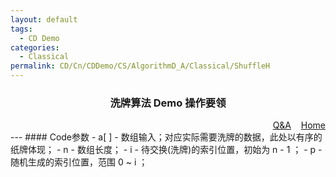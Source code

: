 ```yaml
---
layout: default
tags:
  - CD Demo
categories:
  - Classical
permalink: CD/Cn/CDDemo/CS/AlgorithmD_A/Classical/ShuffleH
---
```

### <center>洗牌算法 Demo 操作要领</center>
<div align="right">
	<a href="{{'/CD/Cn/CDDemo/CS/QandA.html'| relative_url }}" target="_blank">Q&amp;A</a>
    &nbsp;&nbsp;
	<a href="{{'/CD/Cn/' | relative_url }}" target="_blank">Home</a>			
</div>
---
#### Code参数
- a[ ] - 数组输入；对应实际需要洗牌的数据，此处以有序的纸牌体现；
- n - 数组长度；
- i - 待交换(洗牌)的索引位置，初始为 n - 1 ；
- p - 随机生成的索引位置，范围 0 ~ i ；




